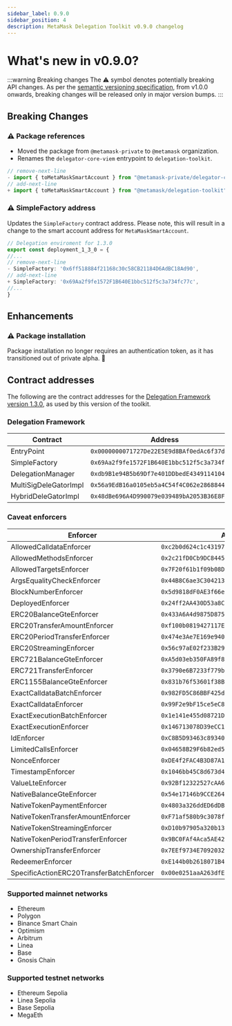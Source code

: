 ```yaml
---
sidebar_label: 0.9.0        
sidebar_position: 4
description: MetaMask Delegation Toolkit v0.9.0 changelog
---
```


# What's new in v0.9.0?

:::warning Breaking changes
The ⚠️ symbol denotes potentially breaking API changes.
As per the [semantic versioning specification](https://semver.org/#spec-item-4), from v1.0.0 onwards,
breaking changes will be released only in major version bumps.
:::

## Breaking Changes

### ⚠️ Package references

- Moved the package from `@metamask-private` to `@metamask` organization. 
- Renames the `delegator-core-viem` entrypoint to `delegation-toolkit`.

```typescript
// remove-next-line
- import { toMetaMaskSmartAccount } from "@metamask-private/delegator-core-viem";
// add-next-line
+ import { toMetaMaskSmartAccount } from "@metamask/delegation-toolkit";
```

### ⚠️ SimpleFactory address

Updates the `SimpleFactory` contract address. Please note, this will result in a change to the smart account address for `MetaMaskSmartAccount`. 

```typescript
// Delegation enviroment for 1.3.0
export const deployment_1_3_0 = {
//...
// remove-next-line
- SimpleFactory: '0x6ff518884f21168c30c58CB21184D6AdBC18Ad90',
// add-next-line
+ SimpleFactory: '0x69Aa2f9fe1572F1B640E1bbc512f5c3a734fc77c',
//...
}

```

## Enhancements

### ⚠️ Package installation

Package installation no longer requires an authentication token, as it has transitioned out of private alpha. 🎉

## Contract addresses

The following are the contract addresses for the
[Delegation Framework version 1.3.0](https://github.com/MetaMask/delegation-framework/blob/v1.3.0/documents/Deployments.md),
as used by this version of the toolkit.

### Delegation Framework

| Contract | Address |
|----------|---------|
| EntryPoint | `0x0000000071727De22E5E9d8BAf0edAc6f37da032` |
| SimpleFactory | `0x69Aa2f9fe1572F1B640E1bbc512f5c3a734fc77c` |
| DelegationManager | `0xdb9B1e94B5b69Df7e401DDbedE43491141047dB3` |
| MultiSigDeleGatorImpl | `0x56a9EdB16a0105eb5a4C54f4C062e2868844f3A7` |
| HybridDeleGatorImpl | `0x48dBe696A4D990079e039489bA2053B36E8FFEC4` |

### Caveat enforcers

| Enforcer | Address |
|----------|---------|
| AllowedCalldataEnforcer | `0xc2b0d624c1c4319760C96503BA27C347F3260f55` |
| AllowedMethodsEnforcer | `0x2c21fD0Cb9DC8445CB3fb0DC5E7Bb0Aca01842B5` |
| AllowedTargetsEnforcer | `0x7F20f61b1f09b08D970938F6fa563634d65c4EeB` |
| ArgsEqualityCheckEnforcer | `0x44B8C6ae3C304213c3e298495e12497Ed3E56E41` |
| BlockNumberEnforcer | `0x5d9818dF0AE3f66e9c3D0c5029DAF99d1823ca6c` |
| DeployedEnforcer | `0x24ff2AA430D53a8CD6788018E902E098083dcCd2` |
| ERC20BalanceGteEnforcer | `0x433A6A4d9875D87510584fd6cc586eB1c5F8A1d2` |
| ERC20TransferAmountEnforcer | `0xf100b0819427117EcF76Ed94B358B1A5b5C6D2Fc` |
| ERC20PeriodTransferEnforcer| `0x474e3Ae7E169e940607cC624Da8A15Eb120139aB` |
| ERC20StreamingEnforcer | `0x56c97aE02f233B29fa03502Ecc0457266d9be00e` |      
| ERC721BalanceGteEnforcer | `0xA5d03eb350FA89f854685f6313CeCA27A4212542` |
| ERC721TransferEnforcer | `0x3790e6B7233f779b09DA74C72b6e94813925b9aF` |
| ERC1155BalanceGteEnforcer | `0x831b76f53601f38BfaCa2e6b442D6A5408Ae375c` |
| ExactCalldataBatchEnforcer | `0x982FD5C86BBF425d7d1451f974192d4525113DfD`  |
| ExactCalldataEnforcer | `0x99F2e9bF15ce5eC84685604836F71aB835DBBdED` |
| ExactExecutionBatchEnforcer | `0x1e141e455d08721Dd5BCDA1BaA6Ea5633Afd5017` |
| ExactExecutionEnforcer | `0x146713078D39eCC1F5338309c28405ccf85Abfbb` |
| IdEnforcer | `0xC8B5D93463c893401094cc70e66A206fb5987997` |
| LimitedCallsEnforcer | `0x04658B29F6b82ed55274221a06Fc97D318E25416` |
| NonceEnforcer | `0xDE4f2FAC4B3D87A1d9953Ca5FC09FCa7F366254f` |
| TimestampEnforcer | `0x1046bb45C8d673d4ea75321280DB34899413c069` |
| ValueLteEnforcer | `0x92Bf12322527cAA612fd31a0e810472BBB106A8F` |
| NativeBalanceGteEnforcer | `0x54e17146b9CCE2642881E0879e06e9D63F7d7606` |
| NativeTokenPaymentEnforcer | `0x4803a326ddED6dDBc60e659e5ed12d85c7582811` |
| NativeTokenTransferAmountEnforcer | `0xF71af580b9c3078fbc2BBF16FbB8EEd82b330320` |
| NativeTokenStreamingEnforcer | `0xD10b97905a320b13a0608f7E9cC506b56747df19` |
| NativeTokenPeriodTransferEnforcer | `0x9BC0FAf4Aca5AE429F4c06aEEaC517520CB16BD9` |
| OwnershipTransferEnforcer | `0x7EEf9734E7092032B5C56310Eb9BbD1f4A524681` |
| RedeemerEnforcer | `0xE144b0b2618071B4E56f746313528a669c7E65c5` |
| SpecificActionERC20TransferBatchEnforcer | `0x00e0251aaA263dfE3B3541B758A82D1CBA1c3B6D` |

### Supported mainnet networks
- Ethereum
- Polygon
- Binance Smart Chain
- Optimism
- Arbitrum
- Linea
- Base
- Gnosis Chain

### Supported testnet networks
- Ethereum Sepolia
- Linea Sepolia
- Base Sepolia
- MegaEth